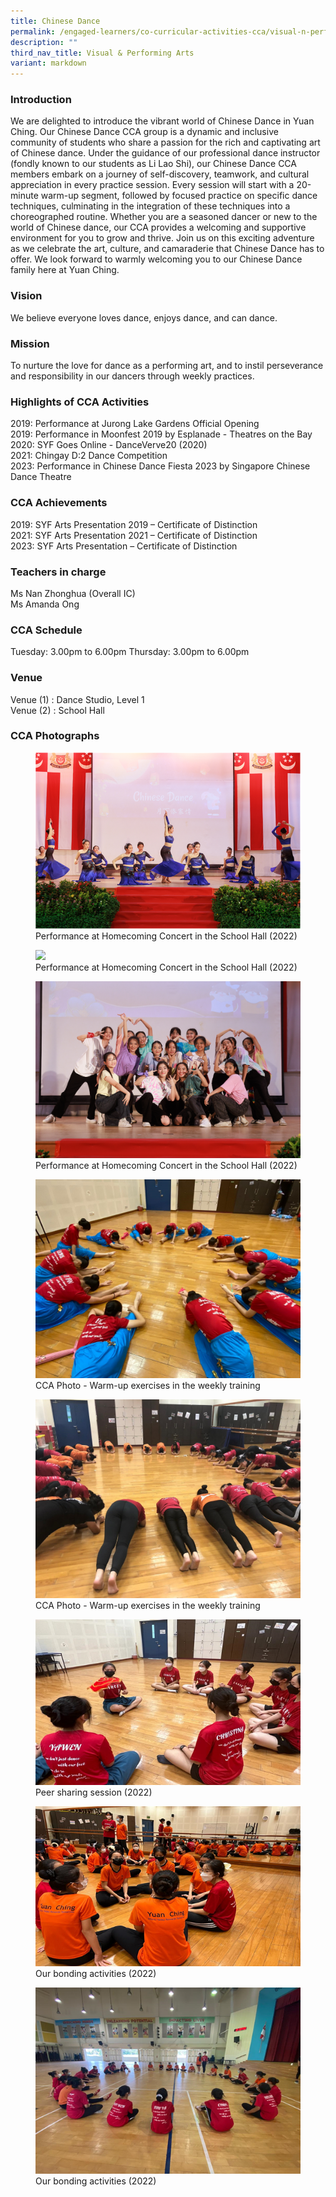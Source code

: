 ```yaml
---
title: Chinese Dance
permalink: /engaged-learners/co-curricular-activities-cca/visual-n-performing-arts/chinese-dance/
description: ""
third_nav_title: Visual & Performing Arts
variant: markdown
---
```

### Introduction

We are delighted to introduce the vibrant world of Chinese Dance in Yuan Ching. Our Chinese Dance CCA group is a dynamic and inclusive community of students who share a passion for the rich and captivating art of Chinese dance. 
Under the guidance of our professional dance instructor (fondly known to our students as Li Lao Shi), our Chinese Dance CCA members embark on a journey of self-discovery, teamwork, and cultural appreciation in every practice session. Every session will start with a 20-minute warm-up segment, followed by focused practice on specific dance techniques, culminating in the integration of these techniques into a choreographed routine.
Whether you are a seasoned dancer or new to the world of Chinese dance, our CCA provides a welcoming and supportive environment for you to grow and thrive. Join us on this exciting adventure as we celebrate the art, culture, and camaraderie that Chinese Dance has to offer. We look forward to warmly welcoming you to our Chinese Dance family here at Yuan Ching.

### Vision
We believe everyone loves dance, enjoys dance, and can dance.


### Mission
To nurture the love for dance as a performing art, and to instil perseverance and responsibility in our dancers through weekly practices.

### Highlights of CCA Activities

2019: Performance at Jurong Lake Gardens Official Opening <br>
2019: Performance in Moonfest 2019 by Esplanade - Theatres on the Bay <br>
2020: SYF Goes Online - DanceVerve20 (2020) <br>
2021: Chingay D:2 Dance Competition <br>
2023: Performance in Chinese Dance Fiesta 2023 by Singapore Chinese Dance Theatre


### CCA  Achievements

2019: SYF Arts Presentation 2019 – Certificate of Distinction <br>
2021: SYF Arts Presentation 2021 – Certificate of Distinction <br>
2023: SYF Arts Presentation – Certificate of Distinction


### Teachers in charge

Ms Nan Zhonghua (Overall IC) <br>
Ms Amanda Ong

### CCA Schedule

Tuesday:  3.00pm to 6.00pm
Thursday: 3.00pm to 6.00pm


### Venue

Venue (1) : Dance Studio, Level 1 <br>
Venue (2) : School Hall

### CCA Photographs

<figure>  
<img src="/images/Performance%20at%20Homecoming%20Concert%20in%20the%20School%20Hall%202022.png">  
<figcaption> Performance at Homecoming Concert in the School Hall (2022) </figcaption>  
</figure>

<figure>  
<img src="/images/Performance%20at%20Homecoming%20Concert%20in%20the%20School%20Hall%202022_2.png">  
<figcaption> Performance at Homecoming Concert in the School Hall (2022) </figcaption>  
</figure>

<figure>  
<img src="/images/Performance%20at%20Homecoming%20Concert%20in%20the%20School%20Hall%202022_3.png">  
<figcaption> Performance at Homecoming Concert in the School Hall (2022) </figcaption>  
</figure>

<figure>  
<img src="/images/Chinese%20Dance-3.jpg">  
<figcaption> CCA Photo - Warm-up exercises in the weekly training </figcaption>  
</figure>

<figure>  
<img src="/images/Chinese%20Dance-4.jpg">  
<figcaption> CCA Photo - Warm-up exercises in the weekly training </figcaption>  
</figure>

<figure>  
<img src="/images/Peer%20sharing%20session%202022.png">  
<figcaption> Peer sharing session (2022) </figcaption>  
</figure>

<figure>  
<img src="/images/Our%20bonding%20activities.png">  
<figcaption> Our bonding activities (2022) </figcaption>  
</figure>

<figure>  
<img src="/images/Our%20bonding%20activities%202022.png">  
<figcaption> Our bonding activities (2022) </figcaption>  
</figure>